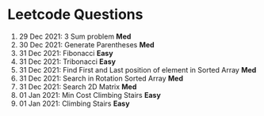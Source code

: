 # Leetcode Questions  
1. 29 Dec 2021: 3 Sum problem **Med**  
2. 30 Dec 2021: Generate Parentheses **Med**  
3. 31 Dec 2021: Fibonacci **Easy**  
4. 31 Dec 2021: Tribonacci **Easy**  
5. 31 Dec 2021: Find First and Last position of element in Sorted Array **Med**  
6. 31 Dec 2021: Search in Rotation Sorted Array **Med**
7. 31 Dec 2021: Search 2D Matrix **Med**  
8. 01 Jan 2021: Min Cost Climbing Stairs **Easy**  
9. 01 Jan 2021: Climbing Stairs **Easy**  
